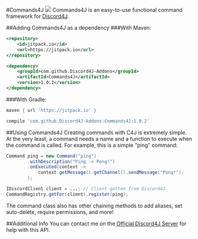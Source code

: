 #Commands4J [![](https://jitpack.io/v/Discord4J-Addons/Commands4J.svg)](https://jitpack.io/#Discord4J-Addons/Commands4J)
Commands4J is an easy-to-use functional command framework for [Discord4J](http://github.com/austinv11/Discord4J).

##Adding Commands4J as a dependency
###With Maven:
```xml
<repository>
	<id>jitpack.io</id>
	<url>https://jitpack.io</url>
</repository>

<dependency>
	<groupId>com.github.Discord4J-Addons</groupId>
	<artifactId>Commands4J</artifactId>
	<version>1.0.2</version>
</dependency>
```

###With Gradle:
```groovy
maven { url 'https://jitpack.io' }

compile 'com.github.Discord4J-Addons:Commands4J:1.0.2'
```

##Using Commands4J
Creating commands with C4J is extremely simple. At the very least, a command needs a name and a function to execute when
the command is called. For example, this is a simple "ping" command:
```java
Command ping = new Command("ping")
		.withDescription("Ping -> Pong!")
		.onExecuted(context ->
			context.getMessage().getChannel().sendMessage("Pong!");
		);

IDiscordClient client = ...; // Client gotten from Discord4J
CommandRegistry.getFor(client).register(ping);
```
The command class also has other chaining methods to add aliases, set auto-delete, require permissions, and more!

##Additional Info
You can contact me on the [Official Discord4J Server](https://discord.gg/NxGAeCY) for help with this API.

